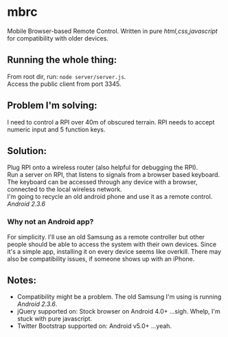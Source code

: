 # mbrc #
Mobile Browser-based Remote Control. Written in pure *html,css,javascript* for compatibility with older devices.  

## Running the whole thing: ##
From root dir, run: `node server/server.js`.  
Access the public client from port 3345.  

## Problem I'm solving: ##
I need to control a RPI over 40m of obscured terrain. RPI needs to accept numeric input and 5 function keys.  

## Solution: ##
Plug RPI onto a wireless router (also helpful for debugging the RPI).  
Run a server on RPI, that listens to signals from a browser based keyboard.  
The keyboard can be accessed through any device with a browser, connected to the local wireless network.  
I'm going to recycle an old android phone and use it as a remote control. *Android 2.3.6*

### Why not an Android app? ###
For simplicity. I'll use an old Samsung as a remote controller but other people should be able to access the system with their own devices. Since it's a simple app, installing it on every device seems like overkill. There may also be compatibility issues, if someone shows up with an iPhone.  

## Notes: ##

* Compatibility might be a problem. The old Samsung I'm using is running *Android 2.3.6*.  
* jQuery supported on: Stock browser on Android 4.0+ ...sigh. Whelp, I'm stuck with pure javascript.  
* Twitter Bootstrap supported on: Android v5.0+ ...yeah.  
